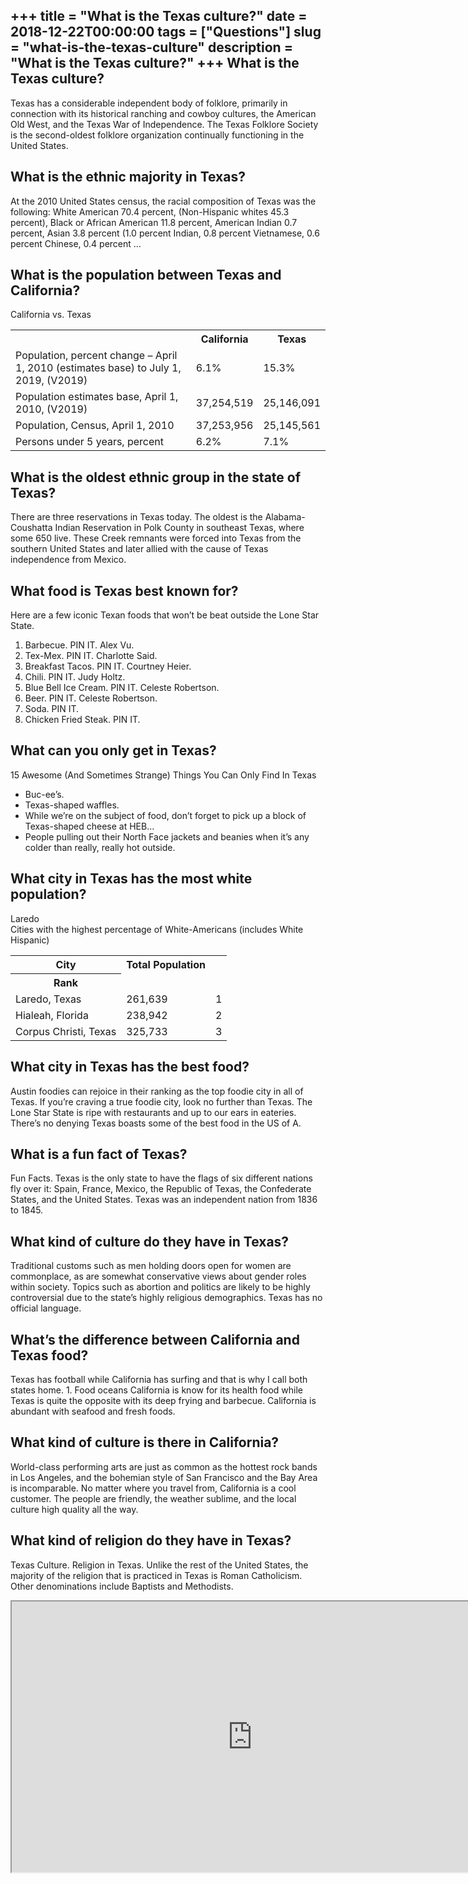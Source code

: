 +++
title = "What is the Texas culture?"
date = 2018-12-22T00:00:00
tags = ["Questions"]
slug = "what-is-the-texas-culture"
description = "What is the Texas culture?"
+++
What is the Texas culture?
--------------------------

Texas has a considerable independent body of folklore, primarily in connection with its historical ranching and cowboy cultures, the American Old West, and the Texas War of Independence. The Texas Folklore Society is the second-oldest folklore organization continually functioning in the United States.

What is the ethnic majority in Texas?
-------------------------------------

At the 2010 United States census, the racial composition of Texas was the following: White American 70.4 percent, (Non-Hispanic whites 45.3 percent), Black or African American 11.8 percent, American Indian 0.7 percent, Asian 3.8 percent (1.0 percent Indian, 0.8 percent Vietnamese, 0.6 percent Chinese, 0.4 percent …

What is the population between Texas and California?
----------------------------------------------------

California vs. Texas

<table><tr><th></th><th>California</th><th>Texas</th></tr><tr><td>Population, percent change – April 1, 2010 (estimates base) to July 1, 2019, (V2019)</td><td>6.1%</td><td>15.3%</td></tr><tr><td>Population estimates base, April 1, 2010, (V2019)</td><td>37,254,519</td><td>25,146,091</td></tr><tr><td>Population, Census, April 1, 2010</td><td>37,253,956</td><td>25,145,561</td></tr><tr><td>Persons under 5 years, percent</td><td>6.2%</td><td>7.1%</td></tr></table>

What is the oldest ethnic group in the state of Texas?
------------------------------------------------------

There are three reservations in Texas today. The oldest is the Alabama-Coushatta Indian Reservation in Polk County in southeast Texas, where some 650 live. These Creek remnants were forced into Texas from the southern United States and later allied with the cause of Texas independence from Mexico.

What food is Texas best known for?
----------------------------------

Here are a few iconic Texan foods that won’t be beat outside the Lone Star State.

1. Barbecue. PIN IT. Alex Vu.
2. Tex-Mex. PIN IT. Charlotte Said.
3. Breakfast Tacos. PIN IT. Courtney Heier.
4. Chili. PIN IT. Judy Holtz.
5. Blue Bell Ice Cream. PIN IT. Celeste Robertson.
6. Beer. PIN IT. Celeste Robertson.
7. Soda. PIN IT.
8. Chicken Fried Steak. PIN IT.

What can you only get in Texas?
-------------------------------

15 Awesome (And Sometimes Strange) Things You Can Only Find In Texas

- Buc-ee’s.
- Texas-shaped waffles.
- While we’re on the subject of food, don’t forget to pick up a block of Texas-shaped cheese at HEB…
- People pulling out their North Face jackets and beanies when it’s any colder than really, really hot outside.

What city in Texas has the most white population?
-------------------------------------------------

Laredo  
Cities with the highest percentage of White-Americans (includes White Hispanic)

<table><tr><th>City</th><th>Total Population</th><th></th></tr><tr><th>Rank</th></tr><tr><td>Laredo, Texas</td><td>261,639</td><td>1</td></tr><tr><td>Hialeah, Florida</td><td>238,942</td><td>2</td></tr><tr><td>Corpus Christi, Texas</td><td>325,733</td><td>3</td></tr></table>

What city in Texas has the best food?
-------------------------------------

Austin foodies can rejoice in their ranking as the top foodie city in all of Texas. If you’re craving a true foodie city, look no further than Texas. The Lone Star State is ripe with restaurants and up to our ears in eateries. There’s no denying Texas boasts some of the best food in the US of A.

What is a fun fact of Texas?
----------------------------

Fun Facts. Texas is the only state to have the flags of six different nations fly over it: Spain, France, Mexico, the Republic of Texas, the Confederate States, and the United States. Texas was an independent nation from 1836 to 1845.

What kind of culture do they have in Texas?
-------------------------------------------

Traditional customs such as men holding doors open for women are commonplace, as are somewhat conservative views about gender roles within society. Topics such as abortion and politics are likely to be highly controversial due to the state’s highly religious demographics. Texas has no official language.

What’s the difference between California and Texas food?
--------------------------------------------------------

Texas has football while California has surfing and that is why I call both states home. 1. Food oceans California is know for its health food while Texas is quite the opposite with its deep frying and barbecue. California is abundant with seafood and fresh foods.

What kind of culture is there in California?
--------------------------------------------

World-class performing arts are just as common as the hottest rock bands in Los Angeles, and the bohemian style of San Francisco and the Bay Area is incomparable. No matter where you travel from, California is a cool customer. The people are friendly, the weather sublime, and the local culture high quality all the way.

What kind of religion do they have in Texas?
--------------------------------------------

Texas Culture. Religion in Texas. Unlike the rest of the United States, the majority of the religion that is practiced in Texas is Roman Catholicism. Other denominations include Baptists and Methodists.

<iframe allow="accelerometer; autoplay; clipboard-write; encrypted-media; gyroscope; picture-in-picture" allowfullscreen="" class="__youtube_prefs__  epyt-is-override  no-lazyload" data-no-lazy="1" data-origheight="433" data-origwidth="770" data-skipgform_ajax_framebjll="" height="433" id="_ytid_46400" loading="lazy" src="https://www.youtube.com/embed/dpHRFr3rk6E?enablejsapi=1&autoplay=0&cc_load_policy=0&cc_lang_pref=&iv_load_policy=1&loop=0&modestbranding=0&rel=1&fs=1&playsinline=0&autohide=2&theme=dark&color=red&controls=1&" title="YouTube player" width="770"></iframe>
